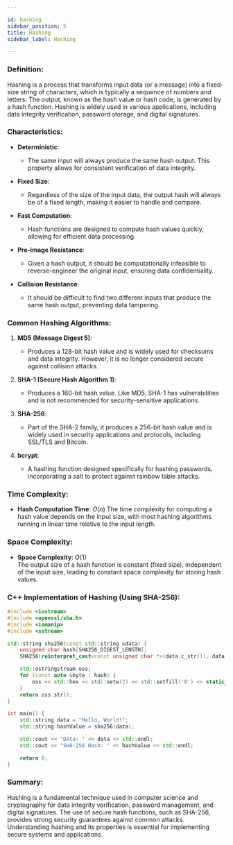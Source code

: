 ```yaml
---

id: hashing  
sidebar_position: 5  
title: Hashing  
sidebar_label: Hashing  

---
```


### Definition:

Hashing is a process that transforms input data (or a message) into a fixed-size string of characters, which is typically a sequence of numbers and letters. The output, known as the hash value or hash code, is generated by a hash function. Hashing is widely used in various applications, including data integrity verification, password storage, and digital signatures.

### Characteristics:

- **Deterministic**:
  - The same input will always produce the same hash output. This property allows for consistent verification of data integrity.

- **Fixed Size**:
  - Regardless of the size of the input data, the output hash will always be of a fixed length, making it easier to handle and compare.

- **Fast Computation**:
  - Hash functions are designed to compute hash values quickly, allowing for efficient data processing.

- **Pre-image Resistance**:
  - Given a hash output, it should be computationally infeasible to reverse-engineer the original input, ensuring data confidentiality.

- **Collision Resistance**:
  - It should be difficult to find two different inputs that produce the same hash output, preventing data tampering.

### Common Hashing Algorithms:

1. **MD5 (Message Digest 5)**:
   - Produces a 128-bit hash value and is widely used for checksums and data integrity. However, it is no longer considered secure against collision attacks.

2. **SHA-1 (Secure Hash Algorithm 1)**:
   - Produces a 160-bit hash value. Like MD5, SHA-1 has vulnerabilities and is not recommended for security-sensitive applications.

3. **SHA-256**:
   - Part of the SHA-2 family, it produces a 256-bit hash value and is widely used in security applications and protocols, including SSL/TLS and Bitcoin.

4. **bcrypt**:
   - A hashing function designed specifically for hashing passwords, incorporating a salt to protect against rainbow table attacks.

### Time Complexity:

- **Hash Computation Time**: $O(n)$ 
  The time complexity for computing a hash value depends on the input size, with most hashing algorithms running in linear time relative to the input length.

### Space Complexity:

- **Space Complexity**: $O(1)$  
  The output size of a hash function is constant (fixed size), independent of the input size, leading to constant space complexity for storing hash values.

### C++ Implementation of Hashing (Using SHA-256):

```cpp
#include <iostream>
#include <openssl/sha.h>
#include <iomanip>
#include <sstream>

std::string sha256(const std::string &data) {
    unsigned char hash[SHA256_DIGEST_LENGTH];
    SHA256(reinterpret_cast<const unsigned char *>(data.c_str()), data.size(), hash);

    std::ostringstream oss;
    for (const auto &byte : hash) {
        oss << std::hex << std::setw(2) << std::setfill('0') << static_cast<int>(byte);
    }
    return oss.str();
}

int main() {
    std::string data = "Hello, World!";
    std::string hashValue = sha256(data);

    std::cout << "Data: " << data << std::endl;
    std::cout << "SHA-256 Hash: " << hashValue << std::endl;

    return 0;
}
```

### Summary:

Hashing is a fundamental technique used in computer science and cryptography for data integrity verification, password management, and digital signatures. The use of secure hash functions, such as SHA-256, provides strong security guarantees against common attacks. Understanding hashing and its properties is essential for implementing secure systems and applications.
